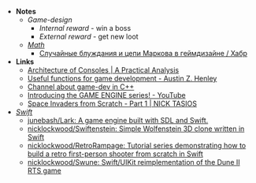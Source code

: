 - **Notes**
	- *Game-design*
		- *Internal reward* - win a boss
		- *External reward* - get new loot
	- *[Math](Math.md)*
		- [Случайные блуждания и цепи Маркова в геймдизайне / Хабр](https://habr.com/ru/company/mygames/blog/664392/)
- **Links**
	- [Architecture of Consoles | A Practical Analysis](https://www.copetti.org/writings/consoles/)
	- [Useful functions for game development - Austin Z. Henley](https://web.eecs.utk.edu/~azh/blog/usefulfunctions.html)
	- [Channel about game-dev in C++](https://youtube.com/c/MollyRocket)
	- [Introducing the GAME ENGINE series! - YouTube](https://www.youtube.com/watch?v=JxIZbV_XjAs&list=PLlrATfBNZ98dC-V-N3m0Go4deliWHPFwT)
	- [Space Invaders from Scratch - Part 1 | NICK TASIOS](http://nicktasios.nl/posts/space-invaders-from-scratch-part-1.html)
- *[Swift](Information%20Technology/Programming/Swift.md)*
	- [junebash/Lark: A game engine built with SDL and Swift.](https://github.com/junebash/Lark)
	- [nicklockwood/Swiftenstein: Simple Wolfenstein 3D clone written in Swift](https://github.com/nicklockwood/Swiftenstein)
	- [nicklockwood/RetroRampage: Tutorial series demonstrating how to build a retro first-person shooter from scratch in Swift](https://github.com/nicklockwood/RetroRampage)
	- [nicklockwood/Swune: Swift/UIKit reimplementation of the Dune II RTS game](https://github.com/nicklockwood/Swune)